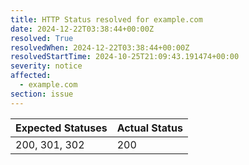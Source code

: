 ```yaml
---
title: HTTP Status resolved for example.com
date: 2024-12-22T03:38:44+00:00Z
resolved: True
resolvedWhen: 2024-12-22T03:38:44+00:00Z
resolvedStartTime: 2024-10-25T21:09:43.191474+00:00
severity: notice
affected:
  - example.com
section: issue
---
```


| Expected Statuses | Actual Status  |
|-------------------|----------------|
| 200, 301, 302 | 200 |
